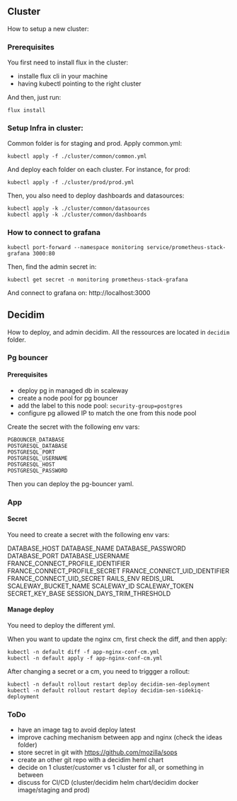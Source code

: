 ## Cluster

How to setup a new cluster:

### Prerequisites

You first need to install flux in the cluster:

 - installe flux cli in your machine
 - having kubectl pointing to the right cluster

And then, just run:

```
flux install
```

### Setup Infra in cluster:

Common folder is for staging and prod.
Apply common.yml:

```
kubectl apply -f ./cluster/common/common.yml
```

And deploy each folder on each cluster. For instance, for prod:

```
kubectl apply -f ./cluster/prod/prod.yml
```

Then, you also need to deploy dashboards and datasources:

```
kubectl apply -k ./cluster/common/datasources
kubectl apply -k ./cluster/common/dashboards
```

### How to connect to grafana

```
kubectl port-forward --namespace monitoring service/prometheus-stack-grafana 3000:80
```

Then, find the admin secret in:
```
kubectl get secret -n monitoring prometheus-stack-grafana
```

And connect to grafana on:
http://localhost:3000

## Decidim

How to deploy, and admin decidim.
All the ressources are located in `decidim` folder.

### Pg bouncer

#### Prerequisites

 - deploy pg in managed db in scaleway
 - create a node pool for pg bouncer
 - add the label to this node pool: `security-group=postgres`
 - configure pg allowed IP to match the one from this node pool

Create the secret with the following env vars:
```
PGBOUNCER_DATABASE
POSTGRESQL_DATABASE
POSTGRESQL_PORT
POSTGRESQL_USERNAME
POSTGRESQL_HOST
POSTGRESQL_PASSWORD
```

Then you can deploy the pg-bouncer yaml.

### App

#### Secret

You need to create a secret with the following env vars:

DATABASE_HOST
DATABASE_NAME
DATABASE_PASSWORD
DATABASE_PORT
DATABASE_USERNAME
FRANCE_CONNECT_PROFILE_IDENTIFIER
FRANCE_CONNECT_PROFILE_SECRET
FRANCE_CONNECT_UID_IDENTIFIER
FRANCE_CONNECT_UID_SECRET
RAILS_ENV
REDIS_URL
SCALEWAY_BUCKET_NAME
SCALEWAY_ID
SCALEWAY_TOKEN
SECRET_KEY_BASE
SESSION_DAYS_TRIM_THRESHOLD

#### Manage deploy

You need to deploy the different yml.

When you want to update the nginx cm, first check the diff, and then apply:

```
kubectl -n default diff -f app-nginx-conf-cm.yml
kubectl -n default apply -f app-nginx-conf-cm.yml
```

After changing a secret or a cm, you need to triggger a rollout:

```
kubectl -n default rollout restart deploy decidim-sen-deployment
kubectl -n default rollout restart deploy decidim-sen-sidekiq-deployment
```

### ToDo

 - have an image tag to avoid deploy latest
 - improve caching mechanism between app and nginx (check the ideas folder)
 - store secret in git with https://github.com/mozilla/sops
 - create an other git repo with a decidim heml chart
 - decide on 1 cluster/customer vs 1 cluster for all, or something in between
 - discuss for CI/CD (cluster/decidim helm chart/decidim docker image/staging and prod)